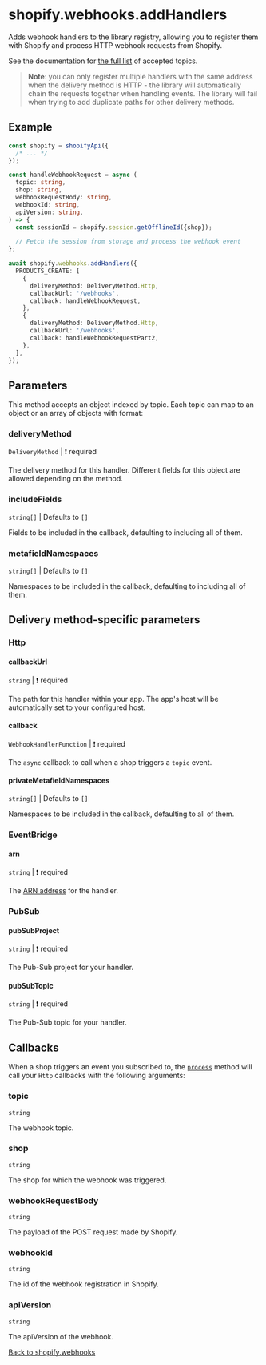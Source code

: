 # shopify.webhooks.addHandlers

Adds webhook handlers to the library registry, allowing you to register them with Shopify and process HTTP webhook requests from Shopify.

See the documentation for [the full list](https://shopify.dev/docs/api/admin-graphql/latest/enums/WebhookSubscriptionTopic) of accepted topics.

> **Note**: you can only register multiple handlers with the same address when the delivery method is HTTP - the library will automatically chain the requests together when handling events.
> The library will fail when trying to add duplicate paths for other delivery methods.

## Example

```ts
const shopify = shopifyApi({
  /* ... */
});

const handleWebhookRequest = async (
  topic: string,
  shop: string,
  webhookRequestBody: string,
  webhookId: string,
  apiVersion: string,
) => {
  const sessionId = shopify.session.getOfflineId({shop});

  // Fetch the session from storage and process the webhook event
};

await shopify.webhooks.addHandlers({
  PRODUCTS_CREATE: [
    {
      deliveryMethod: DeliveryMethod.Http,
      callbackUrl: '/webhooks',
      callback: handleWebhookRequest,
    },
    {
      deliveryMethod: DeliveryMethod.Http,
      callbackUrl: '/webhooks',
      callback: handleWebhookRequestPart2,
    },
  ],
});
```

## Parameters

This method accepts an object indexed by topic. Each topic can map to an object or an array of objects with format:

### deliveryMethod

`DeliveryMethod` | :exclamation: required

The delivery method for this handler. Different fields for this object are allowed depending on the method.

### includeFields

`string[]` | Defaults to `[]`

Fields to be included in the callback, defaulting to including all of them.

### metafieldNamespaces

`string[]` | Defaults to `[]`

Namespaces to be included in the callback, defaulting to including all of them.

## Delivery method-specific parameters

### Http

#### callbackUrl

`string` | :exclamation: required

The path for this handler within your app. The app's host will be automatically set to your configured host.

#### callback

`WebhookHandlerFunction` | :exclamation: required

The `async` callback to call when a shop triggers a `topic` event.

#### privateMetafieldNamespaces

`string[]` | Defaults to `[]`

Namespaces to be included in the callback, defaulting to all of them.

### EventBridge

#### arn

`string` | :exclamation: required

The [ARN address](https://docs.aws.amazon.com/eventbridge/latest/APIReference/API_EventSource.html) for the handler.

### PubSub

#### pubSubProject

`string` | :exclamation: required

The Pub-Sub project for your handler.

#### pubSubTopic

`string` | :exclamation: required

The Pub-Sub topic for your handler.

## Callbacks

When a shop triggers an event you subscribed to, the [`process`](./process.md) method will call your `Http` callbacks with the following arguments:

### topic

`string`

The webhook topic.

### shop

`string`

The shop for which the webhook was triggered.

### webhookRequestBody

`string`

The payload of the POST request made by Shopify.

### webhookId

`string`

The id of the webhook registration in Shopify.

### apiVersion

`string`

The apiVersion of the webhook.

[Back to shopify.webhooks](./README.md)
